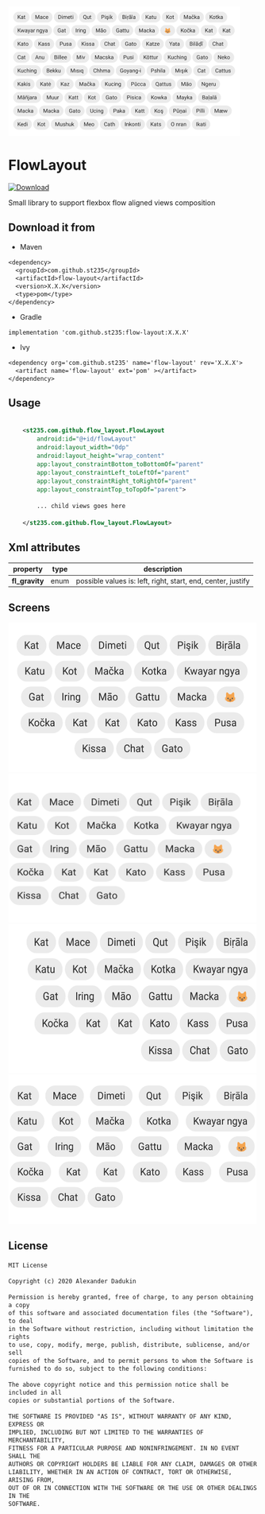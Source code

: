 <img src="/images/tags.png" width="467" height="260">

# FlowLayout

[ ![Download](https://api.bintray.com/packages/st235/maven/flow-layout/images/download.svg) ](https://bintray.com/st235/maven/flow-layout/_latestVersion)

Small library to support flexbox flow aligned views composition

## Download it from

- Maven

```
<dependency>
  <groupId>com.github.st235</groupId>
  <artifactId>flow-layout</artifactId>
  <version>X.X.X</version>
  <type>pom</type>
</dependency>
```

- Gradle

```
implementation 'com.github.st235:flow-layout:X.X.X'
```

- Ivy

```
<dependency org='com.github.st235' name='flow-layout' rev='X.X.X'>
  <artifact name='flow-layout' ext='pom' ></artifact>
</dependency>
```

## Usage

```xml

    <st235.com.github.flow_layout.FlowLayout
        android:id="@+id/flowLayout"
        android:layout_width="0dp"
        android:layout_height="wrap_content"
        app:layout_constraintBottom_toBottomOf="parent"
        app:layout_constraintLeft_toLeftOf="parent"
        app:layout_constraintRight_toRightOf="parent"
        app:layout_constraintTop_toTopOf="parent">
        
        ... child views goes here
        
    </st235.com.github.flow_layout.FlowLayout>

```

## Xml attributes

| property | type | description |
| ----- | ----- | ----- |
| **fl_gravity** | enum | possible values is: left, right, start, end, center, justify |

## Screens

<img src="/images/center.png" width="500" height="300">
 <img src="/images/left.png" width="500" height="300">
 <img src="/images/right.png" width="500" height="300">
 <img src="/images/justify.png" width="500" height="300">


## License

```
MIT License

Copyright (c) 2020 Alexander Dadukin

Permission is hereby granted, free of charge, to any person obtaining a copy
of this software and associated documentation files (the "Software"), to deal
in the Software without restriction, including without limitation the rights
to use, copy, modify, merge, publish, distribute, sublicense, and/or sell
copies of the Software, and to permit persons to whom the Software is
furnished to do so, subject to the following conditions:

The above copyright notice and this permission notice shall be included in all
copies or substantial portions of the Software.

THE SOFTWARE IS PROVIDED "AS IS", WITHOUT WARRANTY OF ANY KIND, EXPRESS OR
IMPLIED, INCLUDING BUT NOT LIMITED TO THE WARRANTIES OF MERCHANTABILITY,
FITNESS FOR A PARTICULAR PURPOSE AND NONINFRINGEMENT. IN NO EVENT SHALL THE
AUTHORS OR COPYRIGHT HOLDERS BE LIABLE FOR ANY CLAIM, DAMAGES OR OTHER
LIABILITY, WHETHER IN AN ACTION OF CONTRACT, TORT OR OTHERWISE, ARISING FROM,
OUT OF OR IN CONNECTION WITH THE SOFTWARE OR THE USE OR OTHER DEALINGS IN THE
SOFTWARE.
```
